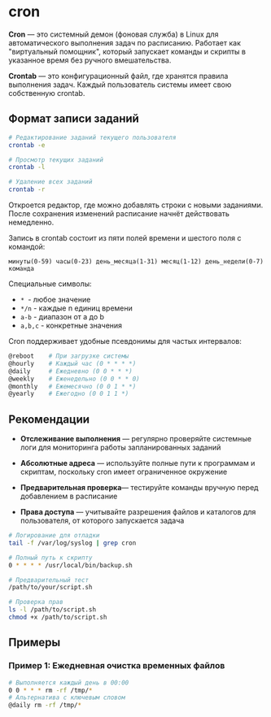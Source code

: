 # cron

**Cron** — это системный демон (фоновая служба) в Linux для автоматического выполнения задач по расписанию. Работает как "виртуальный помощник", который запускает команды и скрипты в указанное время без ручного вмешательства.  

**Crontab** — это конфигурационный файл, где хранятся правила выполнения задач. Каждый пользователь системы имеет свою собственную crontab.

## Формат записи заданий

```sh
# Редактирование заданий текущего пользователя
crontab -e

# Просмотр текущих заданий
crontab -l

# Удаление всех заданий
crontab -r
```

Откроется редактор, где можно добавлять строки с новыми заданиями. После сохранения изменений расписание начнёт действовать немедленно.

Запись в crontab состоит из пяти полей времени и шестого поля с командой:
```text
минуты(0-59) часы(0-23) день_месяца(1-31) месяц(1-12) день_недели(0-7) команда
```

Специальные символы:  
- `* `- любое значение  
- `*/n` - каждые n единиц времени  
- `a-b` - диапазон от a до b  
- `a,b,c` - конкретные значения 
 
Cron поддерживает удобные псевдонимы для частых интервалов:  
```sh
@reboot    # При загрузке системы
@hourly    # Каждый час (0 * * * *)
@daily     # Ежедневно (0 0 * * *)
@weekly    # Еженедельно (0 0 * * 0)
@monthly   # Ежемесячно (0 0 1 * *)
@yearly    # Ежегодно (0 0 1 1 *)
```

## Рекомендации

- **Отслеживание выполнения** — регулярно проверяйте системные логи для мониторинга работы запланированных заданий

- **Абсолютные адреса** — используйте полные пути к программам и скриптам, поскольку cron имеет ограниченное окружение

- **Предварительная проверка**— тестируйте команды вручную перед добавлением в расписание

- **Права доступа** — учитывайте разрешения файлов и каталогов для пользователя, от которого запускается задача

```sh
# Логирование для отладки
tail -f /var/log/syslog | grep cron

# Полный путь к скрипту
0 * * * * /usr/local/bin/backup.sh

# Предварительный тест
/path/to/your/script.sh

# Проверка прав
ls -l /path/to/script.sh
chmod +x /path/to/script.sh
```

## Примеры

### Пример 1: Ежедневная очистка временных файлов

```sh
# Выполняется каждый день в 00:00
0 0 * * * rm -rf /tmp/*
# Альтернатива с ключевым словом
@daily rm -rf /tmp/*
```
